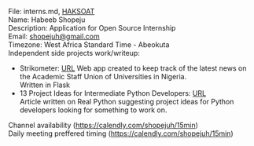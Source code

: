 File: interns.md, [HAKSOAT](https://github.com/HAKSOAT/)  
Name: Habeeb Shopeju  
Description: Application for Open Source Internship  
Email: shopejuh@gmail.com  
Timezone: West Africa Standard Time - Abeokuta  
Independent side projects work/writeup:
* Strikometer: [URL](https://strikometer.herokuapp.com)
Web app created to keep track of the latest news on the Academic Staff Union of Universities in Nigeria.  
Written in Flask
* 13 Project Ideas for Intermediate Python Developers: [URL](https://realpython.com/intermediate-python-project-ideas/)  
Article written on Real Python suggesting project ideas for Python developers looking for something to work on.

Channel availability (https://calendly.com/shopejuh/15min)  
Daily meeting preffered timing (https://calendly.com/shopejuh/15min)

